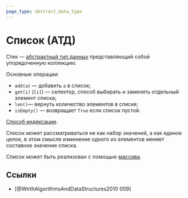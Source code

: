 ```yaml
---
page_type: abstract_data_type
---
```


# Список (АТД)

Стек — [абстрактный тип данных]([[20221023123217]]) представляющий собой упорядоченную коллекцию.

Основные операции:

- `add(a)` — добавить `a` в список;
- `get(i)` (`[i]`) — селектор, способ выбирать и заменять отдельный элемент списка;
- `len()`— вернуть количество элементов в списке;
- `isEmpty()` — возвращает `True` если список пустой.

[Способ индексации]([[20221121231228]]).

Список может рассматриваться не как набор значений, а как единое целое, в этом смысле изменение одного из элементов  меняет составное значение списка.

Список может быть реализован с помощью [массива]([[20221025215309]]).

## Ссылки

* [@WirthAlgorithmsAndDataStructures2010 009]

